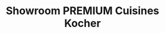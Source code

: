 ---
title: "Showroom PREMIUM Cuisines Kocher"
url: /souffelweyersheim/showroom-premium-cuisines-kocher/
shop: Küchen
---